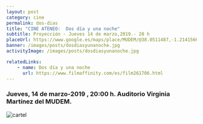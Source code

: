 ```yaml
---
layout: post
category: cine
permalink: dos-dias
title: "CINE ATENEO:  Dos día y una noche"
subtitle: Proyección - Jueves 14 de marzo,2019.- 20 h
placeUrl: https://www.google.es/maps/place/MUDEM/@38.0511487,-1.2141566,15z/data=!4m5!3m4!1s0x0:0xde6031502e1b4fbc!8m2!3d38.0511487!4d-1.2141566
banner: /images/posts/dosdiasyunanoche.jpg
activityImage: /images/posts/dosdiasyunanoche.jpg

relatedLinks: 
    - name: Dos día y una noche
      url: https://www.filmaffinity.com/es/film261706.html
---
```


### Jueves, 14 de marzo-2019 , 20:00 h. Auditorio Virginia Martínez del MUDEM.


![cartel](/images/posts/dosdíasyunanoche.jpg)
